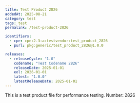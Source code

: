 ```yaml
---
title: Test Product 2826
addedAt: 2025-08-21
category: test
tags: test
permalink: /test-product-2826

identifiers:
  - cpe: cpe:2.3:a:testvendor:test_product_2826
  - purl: pkg:generic/test_product_2826@1.0.0

releases:
  - releaseCycle: "1.0"
    codename: "Test Codename 2826"
    releaseDate: 2025-01-01
    eol: 2026-01-01
    latest: "1.0.0"
    latestReleaseDate: 2025-01-01
---
```


This is a test product file for performance testing. Number: 2826

